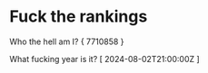 # Fuck the rankings

Who the hell am I?
{ 7710858 }

What fucking year is it?
[ 2024-08-02T21:00:00Z ]
